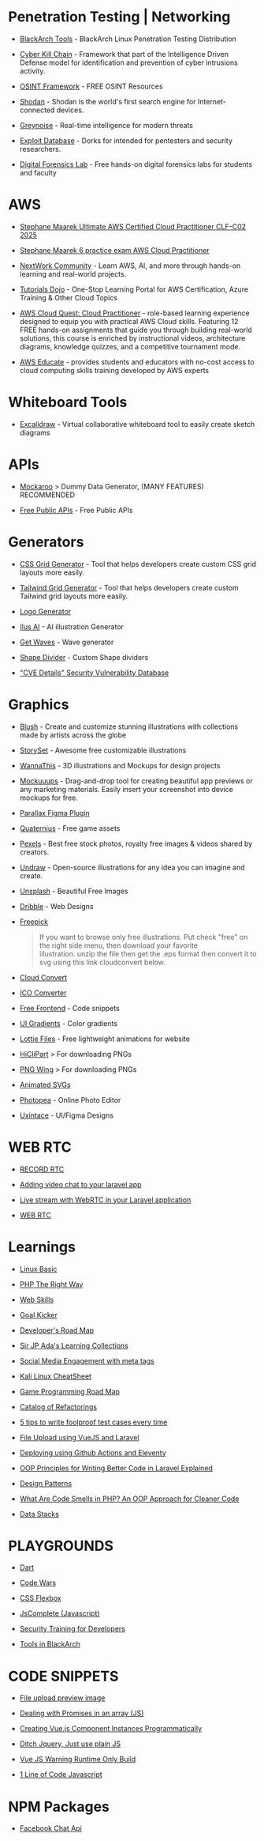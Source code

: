 # Penetration Testing | Networking

- [BlackArch Tools](https://blackarch.org/tools.html) - BlackArch Linux Penetration Testing Distribution

- [Cyber Kill Chain](https://www.lockheedmartin.com/en-us/capabilities/cyber/cyber-kill-chain.html) - Framework that part of the Intelligence Driven Defense model for identification and prevention of cyber intrusions activity.

- [OSINT Framework](https://osintframework.com/) - FREE OSINT Resources

- [Shodan](https://www.shodan.io/) - Shodan is the world's first search engine for Internet-connected devices.

- [Greynoise](https://www.greynoise.io/) - Real-time intelligence for modern threats

- [Exploit Database](https://www.exploit-db.com/google-hacking-database) - Dorks for intended for pentesters and security researchers.

- [Digital Forensics Lab](https://github.com/frankwxu/digital-forensics-lab) - Free hands-on digital forensics labs for students and faculty


# AWS
- [Stephane Maarek Ultimate AWS Certified Cloud Practitioner CLF-C02 2025](https://www.udemy.com/course/aws-certified-cloud-practitioner-new/?couponCode=LETSLEARNNOW)

- [Stephane Maarek 6 practice exam AWS Cloud Practitioner](https://www.udemy.com/course/practice-exams-aws-certified-cloud-practitioner/?couponCode=LETSLEARNNOW)

- [NextWork Community](https://community.nextwork.org/) - Learn AWS, AI, and more through hands-on learning and real-world projects.

- [Tutorials Dojo](https://tutorialsdojo.com/) - One-Stop Learning Portal for AWS Certification, Azure Training & Other Cloud Topics

- [AWS Cloud Quest: Cloud Practitioner](https://explore.skillbuilder.aws/learn/courses/11458/aws-cloud-quest-cloud-practitioner) - role-based learning experience designed to equip you with practical AWS Cloud skills. Featuring 12 FREE hands-on assignments that guide you through building real-world solutions, this course is enriched by instructional videos, architecture diagrams, knowledge quizzes, and a competitive tournament mode.

- [AWS Educate](https://aws.amazon.com/education/awseducate/) - provides students and educators with no-cost access to cloud computing skills training developed by AWS experts


# Whiteboard Tools

- [Excalidraw](https://excalidraw.com/) - Virtual collaborative whiteboard tool to easily create sketch diagrams

# APIs
 
- [Mockaroo](https://www.mockaroo.com/) > Dummy Data Generator, (MANY FEATURES) RECOMMENDED

- [Free Public APIs](https://github.com/edenramoneda/public-apis) - Free Public APIs


# Generators

- [CSS Grid Generator](https://cssgridgenerator.io/) - Tool that helps developers create custom CSS grid layouts more easily.
  
- [Tailwind Grid Generator](https://www.tailwindgen.com/) - Tool that helps developers create custom Tailwind grid layouts more easily.

- [Logo Generator](https://logomark.ai/) 

- [Ilus AI](https://ilus.ai/) - AI illustration Generator

- [Get Waves](https://getwaves.io/) - Wave generator

- [Shape Divider](https://www.shapedivider.app/) - Custom Shape dividers

- ["CVE Details" Security Vulnerability Database](https://www.cvedetails.com/)


# Graphics

 - [Blush](https://blush.design/) - Create and customize stunning illustrations with collections made by artists across the globe

 - [StorySet](https://storyset.com/) - Awesome free customizable illustrations

 - [WannaThis](https://wannathis.one/) - 3D illustrations and Mockups for design projects

 - [Mockuuups](https://mockuuups.studio/) - Drag-and-drop tool for creating beautiful app previews or any marketing materials. Easily insert your screenshot into device mockups for free.

 - [Parallax Figma Plugin](https://davv.store/parallax)
 
 - [Quaternius](http://quaternius.com/index.html) - Free game assets
 
 - [Pexels](https://www.pexels.com/) - Best free stock photos, royalty free images & videos shared by creators.
 
 - [Undraw](https://undraw.co/) - Open-source illustrations for any idea you can imagine and create.
 
 - [Unsplash](https://unsplash.com/) - Beautiful Free Images
 
 - [Dribble](https://www.dribbble.com/) - Web Designs
 
 - [Freepick](https://www.freepik.com/)
    > If you want to browse only free illustrations. Put check "free" on the right side menu, then download your favorite      
      illustration. unzip the  file then get the .eps format then convert it to svg using this link cloudconvert below.
 
 - [Cloud Convert](https://cloudconvert.com/eps-to-svg)
 
 - [ICO Converter](https://www.icoconverter.com/)
   
 - [Free Frontend](https://freefrontend.com/) - Code snippets
   
 - [UI Gradients](https://uigradients.com/) - Color gradients
   
 - [Lottie Files](https://lottiefiles.com/) - Free lightweight animations for website

 - [HiCliPart](https://www.hiclipart.com/) > For downloading PNGs

 - [PNG Wing](https://www.pngwing.com/) > For downloading PNGs
   
 - [Animated SVGs](https://www.svgbackgrounds.com/)
   
 - [Photopea](https://www.photopea.com/) - Online Photo Editor

 - [Uxintace](https://www.facebook.com/profile.php?id=61550360954650) - UI/Figma Designs

 
 # WEB RTC
 - [RECORD RTC](https://github.com/muaz-khan/RecordRTC)
 
 - [Adding video chat to your laravel app](https://mupati.medium.com/adding-video-chat-to-your-laravel-app-9e333c8a01f3)
 
 - [Live stream with WebRTC in your Laravel application](https://dev.to/mupati/live-stream-with-webrtc-in-your-laravel-application-2kl3)
 
 - [WEB RTC](https://www.webrtc-experiment.com/)

 
# Learnings

 - [Linux Basic](https://linuxjourney.com)
 
 - [PHP The Right Way](www.phptherightway.com)
 
 - [Web Skills](https://andreasbm.github.io/web-skills/)
 
 - [Goal Kicker](https://goalkicker.com/)
 
 - [Developer's Road Map](https://github.com/kamranahmedse/developer-roadmap)
 
 - [Sir JP Ada's Learning Collections](https://github.com/johnpaulada/awesome-learning-collections)
 
 - [Social Media Engagement with meta tags](https://sympli.io/blog/2017/07/19/how-to-boost-social-media-engagement-with-meta-tags/)
 
 - [Kali Linux CheatSheet](https://github.com/NoorQureshi/kali-linux-cheatsheet)
 
 - [Game Programming Road Map](https://github.com/miloyip/game-programmer)
 
 - [Catalog of Refactorings](https://refactoring.com/catalog/)
 
 - [5 tips to write foolproof test cases every time](https://reqtest.com/testing-blog/5-tips-to-write-foolproof-test-cases-every-time/)
 
 - [File Upload using VueJS and Laravel](https://dev.to/diogoko/file-upload-using-laravel-and-vue-js-the-right-way-1775)
 
 - [Deploying using Github Actions and Eleventy](https://dev.to/koddr/automate-that-a-practical-guide-to-github-actions-build-deploy-a-static-11ty-website-to-remote-virtual-server-after-push-d19?fbclid=IwAR3WZWLHM0RTudc0UHJFgIXQgF5pelAylXIwq99UxSTqcR8td9DUVAKTVTQ)
 
 - [OOP Principles for Writing Better Code in Laravel Explained](https://medium.com/better-programming/laravel-oop-principles-for-writing-better-code-explained-part-1-531276365cba)
  
 - [Design Patterns](https://sourcemaking.com/design_patterns)
  
 - [What Are Code Smells in PHP? An OOP Approach for Cleaner Code](https://medium.com/better-programming/what-are-code-smells-in-php-oop-approach-for-cleaner-code-c9729232dc5f)
 
 - [Data Stacks](https://www.moderndatastack.xyz/categories)

# PLAYGROUNDS

 - [Dart](https://dartpad.dartlang.org/)
 
 - [Code Wars](https://www.codewars.com/dashboard)
 
 - [CSS Flexbox](https://the-echoplex.net/flexyboxes/)
 
 - [JsComplete (Javascript)](https://jscomplete.com/playground)

 - [Security Training for Developers](https://www.hacksplaining.com/lessons)
 
 - [Tools in BlackArch](https://blackarch.org/tools.html)

   
# CODE SNIPPETS 
 
  - [File upload preview image](https://bit.ly/2waV31A)
  
  - [Dealing with Promises in an array (JS)](https://dev.to/afifsohaili/dealing-with-promises-in-an-array-with-async-await-5d7g)
  
  - [Creating Vue.js Component Instances Programmatically](https://css-tricks.com/creating-vue-js-component-instances-programmatically/)
  
  - [Ditch Jquery, Just use plain JS](https://tobiasahlin.com/blog/move-from-jquery-to-vanilla-javascript/)

  - [Vue JS Warning Runtime Only Build](https://codewithhugo.com/vue-warn-runtime-only-build/)
  
  - [1 Line of Code Javascript](https://1loc.dev/)
  
# NPM Packages

  - [Facebook Chat Api](https://www.npmjs.com/package/facebook-chat-api)

